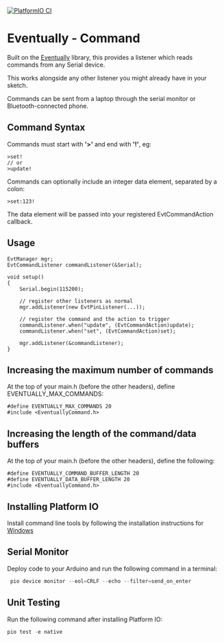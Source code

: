 [![PlatformIO CI](https://github.com/matthewturner/EventuallyCommand/actions/workflows/platformio.yml/badge.svg)](https://github.com/matthewturner/EventuallyCommand/actions/workflows/platformio.yml)

# Eventually - Command

Built on the [Eventually](https://github.com/johnnyb/Eventually) library, this provides a listener which reads commands from any Serial device.

This works alongside any other listener you might already have in your sketch.

Commands can be sent from a laptop through the serial monitor or Bluetooth-connected phone.

## Command Syntax

Commands must start with **'>'** and end with **'!'**, eg:

```
>set!
// or
>update!
```

Commands can optionally include an integer data element, separated by a colon:

```
>set:123!
```

The data element will be passed into your registered EvtCommandAction callback.

## Usage

```
EvtManager mgr;
EvtCommandListener commandListener(&Serial);

void setup()
{
    Serial.begin(115200);

    // register other listeners as normal
    mgr.addListener(new EvtPinListener(...));

    // register the command and the action to trigger
    commandListener.when("update", (EvtCommandAction)update);
    commandListener.when("set", (EvtCommandAction)set);

    mgr.addListener(&commandListener);
}
```

## Increasing the maximum number of commands

At the top of your main.h (before the other headers), define EVENTUALLY_MAX_COMMANDS:

```
#define EVENTUALLY_MAX_COMMANDS 20
#include <EventuallyCommand.h>
```

## Increasing the length of the command/data buffers

At the top of your main.h (before the other headers), define the following:

```
#define EVENTUALLY_COMMAND_BUFFER_LENGTH 20
#define EVENTUALLY_DATA_BUFFER_LENGTH 20
#include <EventuallyCommand.h>
```

## Installing Platform IO

Install command line tools by following the installation instructions for [Windows](https://docs.platformio.org/en/latest/core/installation.html#windows)

## Serial Monitor

Deploy code to your Arduino and run the following command in a terminal:

```powershell
 pio device monitor --eol=CRLF --echo --filter=send_on_enter
```

## Unit Testing

Run the following command after installing Platform IO:

```powershell
pio test -e native
```
